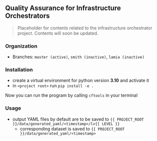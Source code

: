 ## Quality Assurance for Infrastructure Orchestrators 

> Placeholder for contents related to the infrastructure orchestrator project. Contents will soon be updated. 

### Organization

- Branches: `master (active)`, `smith (inactive)`, `lamia (inactive)`

### Installation
* create a virtual environment for python version **3.10** and activate it
* in `<project root>` run `pip install -e .` 

Now you can run the program by calling `cftools` in your terminal

### Usage
* output YAML files by default are to be saved to `{{ PROJECT_ROOT }}/data/generated_yaml/<timestamp>/lv{{ LEVEL }}`
  * corresponding dataset is saved to `{{ PROJECT_ROOT }}/data/generated_yaml/<timestamp>`
